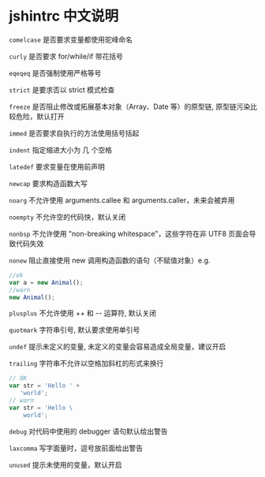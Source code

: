 # jshintrc 中文说明



`comelcase` 是否要求变量都使用驼峰命名

`curly` 是否要求 for/while/if 带花括号 

`eqeqeq` 是否强制使用严格等号

`strict` 是要求否以 strict 模式检查

`freeze` 是否阻止修改或拓展基本对象（Array、Date 等）的原型链, 原型链污染比较危险，默认打开

`immed` 是否要求自执行的方法使用括号括起

`indent` 指定缩进大小为 几 个空格

`latedef` 要求变量在使用前声明

`newcap` 要求构造函数大写

`noarg` 不允许使用 arguments.callee 和 arguments.caller，未来会被弃用

`noempty` 不允许空的代码快，默认关闭

`nonbsp` 不允许使用 "non-breaking whitespace"，这些字符在非 UTF8 页面会导致代码失效

`nonew` 阻止直接使用 new 调用构造函数的语句（不赋值对象）e.g.

```javascript
//ok
var a = new Animal();
//warn
new Animal();
```

`plusplus` 不允许使用 ++ 和 -- 运算符, 默认关闭

`quotmark` 字符串引号, 默认要求使用单引号

`undef` 提示未定义的变量, 未定义的变量会容易造成全局变量，建议开启

`trailing` 字符串不允许以空格加斜杠的形式来换行

```javascript
// OK
var str = 'Hello ' +
   'world';
// warn
var str = 'Hello \
    world';
```

`debug` 对代码中使用的 debugger 语句默认给出警告

`laxcomma` 写字面量时，逗号放前面给出警告

`unused` 提示未使用的变量，默认开启